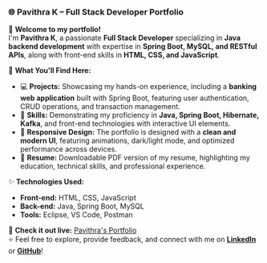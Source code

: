 ### 🌐 **Pavithra K – Full Stack Developer Portfolio**

🚀 **Welcome to my portfolio!**  
I'm **Pavithra K**, a passionate **Full Stack Developer** specializing in **Java backend development** with expertise in **Spring Boot, MySQL, and RESTful APIs**, along with front-end skills in **HTML, CSS, and JavaScript**.  

🔧 **What You'll Find Here:**  
- 💻 **Projects:** Showcasing my hands-on experience, including a **banking web application** built with Spring Boot, featuring user authentication, CRUD operations, and transaction management.  
- 🎯 **Skills:** Demonstrating my proficiency in **Java, Spring Boot, Hibernate, Kafka**, and front-end technologies with interactive UI elements.  
- 🌟 **Responsive Design:** The portfolio is designed with a **clean and modern UI**, featuring animations, dark/light mode, and optimized performance across devices.  
- 📄 **Resume:** Downloadable PDF version of my resume, highlighting my education, technical skills, and professional experience.  

✨ **Technologies Used:**  
- **Front-end:** HTML, CSS, JavaScript  
- **Back-end:** Java, Spring Boot, MySQL  
- **Tools:** Eclipse, VS Code, Postman  

🔗 **Check it out live:** [Pavithra's Portfolio](https://pavithra-32e2ee.netlify.app/)  
⭐️ Feel free to explore, provide feedback, and connect with me on **[LinkedIn](https://www.linkedin.com/in/pavithra-kaliyamoorthy-583846207/)** or **[GitHub](https://github.com/Pavi20320-ec)**!
